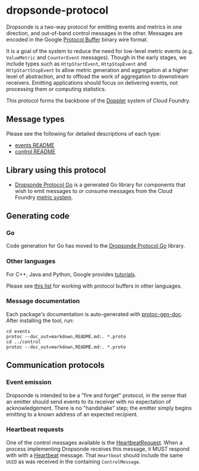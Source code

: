 # dropsonde-protocol

Dropsonde is a two-way protocol for emitting events and metrics in one direction, and out-of-band control messages in the other. Messages are encoded in the Google [Protocol Buffer](https://developers.google.com/protocol-buffers) binary wire format.

It is a goal of the system to reduce the need for low-level metric events (e.g. `ValueMetric` and `CounterEvent` messages). Though in the early stages, we include types such as `HttpStartEvent`, `HttpStopEvent` and `HttpStartStopEvent` to allow metric generation and aggregation at a higher level of abstraction, and to offload the work of aggregation to downstream receivers. Emitting applications should focus on delivering events, not processing them or computing statistics.

This protocol forms the backbone of the [Doppler](https://github.com/cloudfoundry/loggregator) system of Cloud Foundry.

## Message types
Please see the following for detailed descriptions of each type:

* [events README](events/README.md)
* [control README](control/README.md)


## Library using this protocol

* [Dropsonde Protocol Go](https://github.com/cloudfoundry/dropsonde-protocol-go) is a generated Go library for components that wish to emit messages to or consume messages from the Cloud Foundry [metric system](https://github.com/cloudfoundry/loggregator).

## Generating code

### Go

Code generation for Go has moved to the [Dropsonde Protocol Go](https://github.com/cloudfoundry/dropsonde-protocol-go) library.

### Other languages

For C++, Java and Python, Google provides [tutorials](https://developers.google.com/protocol-buffers/docs/tutorials).

Please see [this list](https://github.com/google/protobuf/wiki/Third-Party-Add-ons#Programming_Languages) for working with protocol buffers in other languages.

### Message documentation
Each package's documentation is auto-generated with [protoc-gen-doc](https://github.com/estan/protoc-gen-doc). After installing the tool, run:
```
cd events
protoc --doc_out=markdown,README.md:. *.proto
cd ../control
protoc --doc_out=markdown,README.md:. *.proto
```

## Communication protocols

### Event emission
Dropsonde is intended to be a "fire and forget" protocol, in the sense that an emitter should send events to its receiver with no expectation of acknowledgement. There is no "handshake" step; the emitter simply begins emitting to a known address of an expected recipient. 

### Heartbeat requests
One of the control messages available is the [HeartbeatRequest](control/README.md#control.HeartbeatRequest). When a process implementing Dropsonde receives this message, it MUST respond with with a [Heartbeat](events/README.md#events.Heartbeat) message. That `Heartbeat` should include the same `UUID` as was received in the containing `ControlMessage`.
